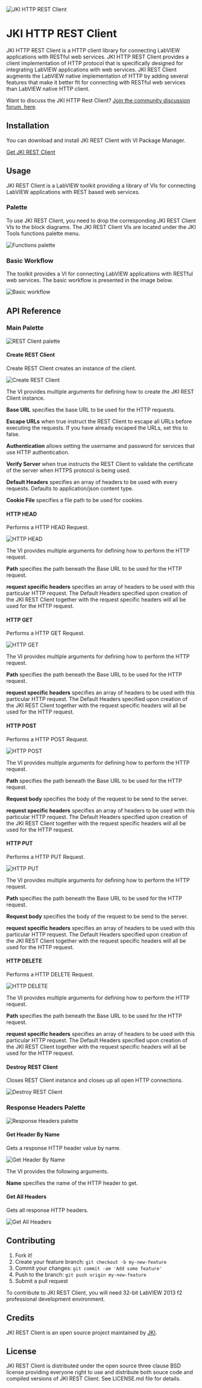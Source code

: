 ![JKI HTTP REST Client](https://resources.jki.net/hs-fs/hubfs/JKI-REST-Client-2018.png)
# JKI HTTP REST Client

JKI HTTP REST Client is a HTTP client library for connecting LabVIEW applications with RESTful web services. 
JKI HTTP REST Client provides a client implementation of HTTP protocol that is specifically designed for integrating LabVIEW
applications with web services. JKI REST Client augments the LabVIEW native implementation of HTTP by adding several 
features that make it better fit for connecting with RESTful web services than LabVIEW native HTTP client.

Want to discuss the JKI HTTP Rest Client? [Join the community discussion forum, here](https://forums.jki.net/forum/68-http-rest-client/).

## Installation

You can download and install JKI REST Client with VI Package Manager.

[Get JKI REST Client](https://resources.jki.net/http-rest-client-for-labview)

## Usage
JKI REST Client is a LabVIEW toolkit providing a library of VIs for connecting LabVIEW applications with REST based web services.

### Palette
To use JKI REST Client, you need to drop the corresponding JKI REST Client 
VIs to the block diagrams. The JKI REST Client VIs are located under the JKI Tools functions
palette menu.

![Functions palette](https://github.com/JKISoftware/JKI-REST-Client/raw/master/img/rest-palette.png "Functions palette")

### Basic Workflow
The toolkit provides a VI for connecting LabVIEW applications with RESTful web services. The basic workflow is presented in the image below.

![Basic workflow](https://github.com/JKISoftware/JKI-REST-Client/raw/master/img/open-get-close.png "Basic workflow")

## API Reference

### Main Palette

![REST Client palette](https://github.com/JKISoftware/JKI-REST-Client/raw/master/img/rest-palette-open.png "REST Client palette")

#### Create REST Client
Create REST Client creates an instance of the client.

![Create REST Client](https://github.com/JKISoftware/JKI-REST-Client/raw/master/img/create-rest-client.png "Create REST Client")

The VI provides multiple arguments for defining how to create the JKI REST Client instance.

**Base URL** specifies the base URL to be used for the HTTP requests.

**Escape URLs** when true instruct the REST Client to escape all URLs before executing the requests. If you have already escaped the URLs, set this to false.

**Authentication** allows setting the username and password for services that use HTTP authentication.

**Verify Server** when true instructs the REST Client to validate the certificate of the server when HTTPS protocol is being used.

**Default Headers** specifies an array of headers to be used with every requests. Defaults to application/json content type.

**Cookie File** specifies a file path to be used for cookies.

#### HTTP HEAD
Performs a HTTP HEAD Request.

![HTTP HEAD](https://github.com/JKISoftware/JKI-REST-Client/raw/master/img/http-head.png "HTTP HEAD")

The VI provides multiple arguments for defining how to perform the HTTP request.

**Path** specifies the path beneath the Base URL to be used for the HTTP request.

**request specific headers** specifies an array of headers to be used with this particular HTTP request. 
The Default Headers specified upon creation of the JKI REST Client together with the request specific headers will all be 
used for the HTTP request.

#### HTTP GET
Performs a HTTP GET Request.

![HTTP GET](https://github.com/JKISoftware/JKI-REST-Client/raw/master/img/http-get.png "HTTP GET")

The VI provides multiple arguments for defining how to perform the HTTP request.

**Path** specifies the path beneath the Base URL to be used for the HTTP request.

**request specific headers** specifies an array of headers to be used with this particular HTTP request. 
The Default Headers specified upon creation of the JKI REST Client together with the request specific headers will all be 
used for the HTTP request.

#### HTTP POST
Performs a HTTP POST Request.

![HTTP POST](https://github.com/JKISoftware/JKI-REST-Client/raw/master/img/http-post.png "HTTP POST")

The VI provides multiple arguments for defining how to perform the HTTP request.

**Path** specifies the path beneath the Base URL to be used for the HTTP request.

**Request body** specifies the body of the request to be send to the server.

**request specific headers** specifies an array of headers to be used with this particular HTTP request. 
The Default Headers specified upon creation of the JKI REST Client together with the request specific headers will all be 
used for the HTTP request.

#### HTTP PUT
Performs a HTTP PUT Request.

![HTTP PUT](https://github.com/JKISoftware/JKI-REST-Client/raw/master/img/http-put.png "HTTP PUT")

The VI provides multiple arguments for defining how to perform the HTTP request.

**Path** specifies the path beneath the Base URL to be used for the HTTP request.

**Request body** specifies the body of the request to be send to the server.

**request specific headers** specifies an array of headers to be used with this particular HTTP request. 
The Default Headers specified upon creation of the JKI REST Client together with the request specific headers will all be 
used for the HTTP request.

#### HTTP DELETE
Performs a HTTP DELETE Request.

![HTTP DELETE](https://github.com/JKISoftware/JKI-REST-Client/raw/master/img/http-delete.png "HTTP DELETE")

The VI provides multiple arguments for defining how to perform the HTTP request.

**Path** specifies the path beneath the Base URL to be used for the HTTP request.

**request specific headers** specifies an array of headers to be used with this particular HTTP request. 
The Default Headers specified upon creation of the JKI REST Client together with the request specific headers will all be 
used for the HTTP request.

#### Destroy REST Client
Closes REST Client instance and closes up all open HTTP connections.

![Destroy REST Client](https://github.com/JKISoftware/JKI-REST-Client/raw/master/img/destroy-rest-client.png "Destroy REST Client")


### Response Headers Palette

![Response Headers palette](https://github.com/JKISoftware/JKI-REST-Client/raw/master/img/rest-palette-response-headers.png "Response Headers palette")

#### Get Header By Name
Gets a response HTTP header value by name.

![Get Header By Name](https://github.com/JKISoftware/JKI-REST-Client/raw/master/img/get-header-by-name.png "Get Header By Name")

The VI provides the following arguments.

**Name** specifies the name of the HTTP header to get.

#### Get All Headers
Gets all response HTTP headers.

![Get All Headers](https://github.com/JKISoftware/JKI-REST-Client/raw/master/img/get-all-headers.png "Get All Headers")




## Contributing

1. Fork it!
2. Create your feature branch: `git checkout -b my-new-feature`
3. Commit your changes: `git commit -am 'Add some feature'`
4. Push to the branch: `git push origin my-new-feature`
5. Submit a pull request

To contribute to JKI REST Client, you will need 32-bit LabVIEW 2013 f2 professional development environment.

## Credits

JKI REST Client is an open source project maintained by [JKI](http://jki.net).

## License

JKI REST Client is distributed under the open source three clause BSD license providing everyone right to use and distribute both souce code
and compiled versions of JKI REST Client. See LICENSE.md file for details.
